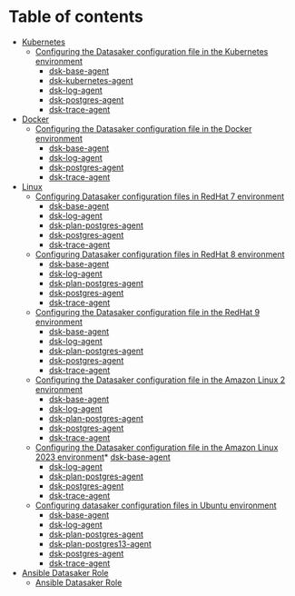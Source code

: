 # Table of contents

* [Kubernetes](install-guide/kubernetes/README.md)
  * [Configuring the Datasaker configuration file in the Kubernetes environment](install-guide/kubernetes/runtime/README.md)
    * [dsk-base-agent](install-guide/kubernetes/runtime/dsk-base-agent.md)
    <!-- * [dsk-elasticsearch-agent](install-guide/kubernetes/runtime/dsk-elasticsearch-agent.md) -->
    * [dsk-kubernetes-agent](install-guide/kubernetes/runtime/dsk-kubernetes-agent.md)
    * [dsk-log-agent](install-guide/kubernetes/runtime/dsk-log-agent.md)
    <!-- * [dsk-mongo-agent](install-guide/kubernetes/runtime/dsk-mongo-agent.md) -->
    <!-- * [dsk-mysql-agent](install-guide/kubernetes/runtime/dsk-mysql-agent.md) -->
    * [dsk-postgres-agent](install-guide/kubernetes/runtime/dsk-postgres-agent.md)
    * [dsk-trace-agent](install-guide/kubernetes/runtime/dsk-trace-agent.md)
* [Docker](install-guide/container/README.md)
  * [Configuring the Datasaker configuration file in the Docker environment](install-guide/container/docker/README.md)
    * [dsk-base-agent](install-guide/container/docker/dsk-base-agent.md)
    <!-- * [dsk-elasticsearch-agent](install-guide/container/docker/dsk-elasticsearch-agent.md) -->
    * [dsk-log-agent](install-guide/container/docker/dsk-log-agent.md)
    <!-- * [dsk-mongo-agent](install-guide/container/docker/dsk-mongo-agent.md) -->
    <!-- * [dsk-mysql-agent](install-guide/container/docker/dsk-mysql-agent.md) -->
    * [dsk-postgres-agent](install-guide/container/docker/dsk-postgres-agent.md)
    * [dsk-trace-agent](install-guide/container/docker/dsk-trace-agent.md)
* [Linux](install-guide/linux/README.md)
  * [Configuring Datasaker configuration files in RedHat 7 environment](install-guide/linux/RedHat-7/README.md)
    * [dsk-base-agent](install-guide/linux/RedHat-7/dsk-base-agent.md)
    * [dsk-log-agent](install-guide/linux/RedHat-7/dsk-log-agent.md)
    * [dsk-plan-postgres-agent](install-guide/linux/RedHat-7/dsk-plan-postgres-agent.md)
    * [dsk-postgres-agent](install-guide/linux/RedHat-7/dsk-postgres-agent.md)
    * [dsk-trace-agent](install-guide/linux/RedHat-7/dsk-trace-agent.md)
  * [Configuring Datasaker configuration files in RedHat 8 environment](install-guide/linux/RedHat-8/README.md)
    * [dsk-base-agent](install-guide/linux/RedHat-8/dsk-base-agent.md)
    * [dsk-log-agent](install-guide/linux/RedHat-8/dsk-log-agent.md)
    * [dsk-plan-postgres-agent](install-guide/linux/RedHat-8/dsk-plan-postgres-agent.md)
    * [dsk-postgres-agent](install-guide/linux/RedHat-8/dsk-postgres-agen.md)
    * [dsk-trace-agent](install-guide/linux/RedHat-8/dsk-trace-agent.md)
  * [Configuring the Datasaker configuration file in the RedHat 9 environment](install-guide/linux/RedHat-9/README.md)
    * [dsk-base-agent](install-guide/linux/RedHat-9/dsk-base-agent.md)
    * [dsk-log-agent](install-guide/linux/RedHat-9/dsk-log-agent.md)
    * [dsk-plan-postgres-agent](install-guide/linux/RedHat-9/dsk-plan-postgres-agent.md)
    * [dsk-postgres-agent](install-guide/linux/RedHat-9/dsk-postgres-agent.md)
    * [dsk-trace-agent](install-guide/linux/RedHat-9/dsk-trace-agent.md)
  * [Configuring the Datasaker configuration file in the Amazon Linux 2 environment](install-guide/linux/amazonlinux-2/README.md)
    * [dsk-base-agent](install-guide/linux/amazonlinux-2/dsk-base-agent.md)
    * [dsk-log-agent](install-guide/linux/amazonlinux-2/dsk-log-agent/README.md)
    * [dsk-plan-postgres-agent](install-guide/linux/amazonlinux-2/dsk-plan-postgres-agent.md)
    * [dsk-postgres-agent](install-guide/linux/amazonlinux-2/dsk-postgres-agent.md)
    * [dsk-trace-agent](install-guide/linux/amazonlinux-2/dsk-trace-agent.md)
  * [Configuring the Datasaker configuration file in the Amazon Linux 2023 environment](install-guide/linux/amazonlinux-2023/README.md)* [dsk-base-agent](install-guide/linux/amazonlinux-2023/dsk-base-agent.md)
    * [dsk-log-agent](install-guide/linux/amazonlinux-2023/dsk-log-agent.md)
    * [dsk-plan-postgres-agent](install-guide/linux/amazonlinux-2023/dsk-plan-postgres-agent.md)
    * [dsk-postgres-agent](install-guide/linux/amazonlinux-2023/dsk-postgres-agent.md)
    * [dsk-trace-agent](install-guide/linux/amazonlinux-2023/dsk-trace-agent.md)
  * [Configuring datasaker configuration files in Ubuntu environment](install-guide/linux/ubuntu/README.md)
    * [dsk-base-agent](install-guide/linux/ubuntu/dsk-base-agent.md)
    <!-- * [dsk-elasticsearch-agent](install-guide/linux/ubuntu/dsk-elasticsearch-agent.md) -->
    * [dsk-log-agent](install-guide/linux/ubuntu/dsk-log-agent.md)
    <!-- * [dsk-mongo-agent](install-guide/linux/ubuntu/dsk-mongo-agent.md) -->
    <!-- * [dsk-mysql-agent](install-guide/linux/ubuntu/dsk-mysql-agent.md) -->
    <!-- * [dsk-plan-mysql-agent](install-guide/linux/ubuntu/dsk-plan-mysql-agent.md) -->
    * [dsk-plan-postgres-agent](install-guide/linux/ubuntu/dsk-plan-postgres-agent.md)
    * [dsk-plan-postgres13-agent](install-guide/linux/ubuntu/dsk-plan-postgres13-agent.md)
    * [dsk-postgres-agent](install-guide/linux/ubuntu/dsk-postgres-agent.md)
    * [dsk-trace-agent](install-guide/linux/ubuntu/dsk-trace-agent.md)
* [Ansible Datasaker Role](install-guide/ansible/README.md)
  * [Ansible Datasaker Role](install-guide/ansible/ansible.md)